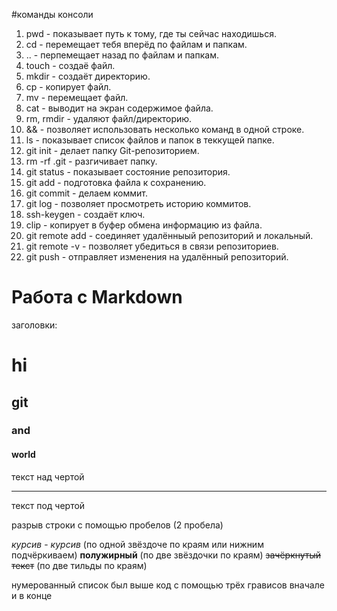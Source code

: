 #команды консоли
1. pwd - показывает путь к тому, где ты сейчас находишься.
2. cd - перемещает тебя вперёд по файлам и папкам.
3. .. - перпемещает назад по файлам и папкам.
4. touch - создаё файл.
5. mkdir - создаёт директорию. 
6. cp - копирует файл.
7. mv - перемещает файл.
8. cat - выводит на экран содержимое файла.
9. rm, rmdir - удаляют файл/директорию.
10. && - позволяет использовать несколько команд в одной строке.
11. ls - показывает список файлов и папок в теккущей папке.
12. git init - делает папку  Git-репозиторием.
13. rm -rf .git - разгичивает папку.
14. git status - показывает состояние репозитория.
15. git add - подготовка файла к сохранению.
16. git commit - делаем коммит.
17. git log - позволяет просмотреть историю коммитов.
18. ssh-keygen - создаёт ключ.
19. clip - копирует в буфер обмена информацию из файла.
20. git remote add - соединяет удалённыый репозиторий и локальный.
21. git remote -v - позволяет убедиться в связи репозиториев.
22. git push - отправляет изменения на удалённый репозиторий.
# Работа с Markdown
заголовки:

# hi
## git 
### and
#### world

текст над чертой

---

текст под чертой

разрыв строки с помощью пробелов (2 пробела)

_курсив_ - *курсив* (по одной звёздоче по краям или нижним подчёркиваем)
**полужирный** (по две звёздочки по краям)
~~зачёркнутый текст~~ (по две тильды по краям)

нумерованный список был выше
код с помощью трёх грависов вначале и в конце